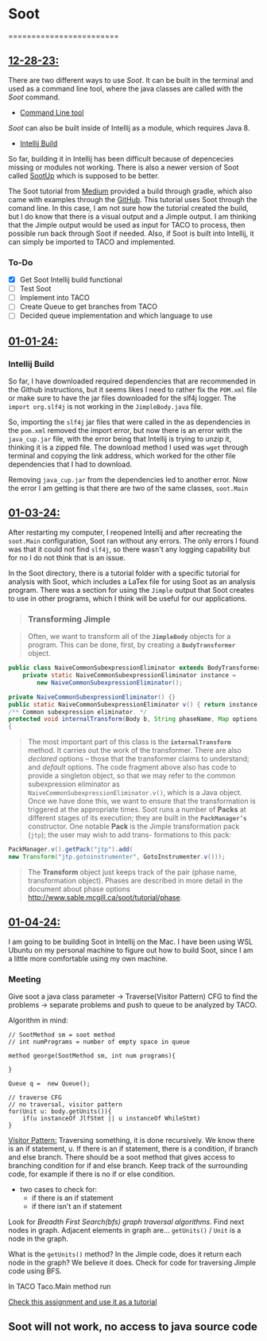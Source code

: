 # Soot

========================

## <u>12-28-23:</u>

There are two different ways to use *Soot*. It can be built in the terminal and used as a command line tool, where the java classes are called with the *Soot* command.

- [Command Line tool](https://github.com/soot-oss/soot/wiki/Building-Soot-from-the-Command-Line-Recommended)

*Soot* can also be built inside of Intellij as a module, which requires Java 8.

- [Intellij Build](https://github.com/soot-oss/soot/wiki/Building-Soot-with-IntelliJ-IDEA)

So far, building it in Intellij has been difficult because of depencecies missing or modules not working. There is also a newer version of Soot called [SootUp](https://soot-oss.github.io/SootUp/v1.1.2/) which is supposed to be better.

The Soot tutorial from [Medium](https://noidsirius.medium.com/a-beginners-guide-to-static-program-analysis-using-soot-5aee14a878d) provided a build through gradle, which also came with examples through the [GitHub](https://github.com/noidsirius/SootTutorial). This tutorial uses Soot through the comand line. In this case, I am not sure how the tutorial created the build, but I do know that there is a visual output and a Jimple output. I am thinking that the Jimple output would be used as input for TACO to process, then possible run back through Soot if needed. Also, if Soot is built into Intellij, it can simply be imported to TACO and implemented.

### To-Do

- [x] Get Soot Intellij build functional
- [ ] Test Soot
- [ ] Implement into TACO
- [ ] Create Queue to get branches from TACO
- [ ] Decided queue implementation and which language to use

## <u>01-01-24:</u>

### Intellij Build

So far, I have downloaded required dependencies that are recommended in the Github instructions, but it seems likes I need to rather fix the `POM.xml` file or make sure to have the jar files downloaded for the slf4j logger. The `import org.slf4j` is not working in the `JimpleBody.java` file.

So, importing the `slf4j` jar files that were called in the as dependencies in the `pom.xml` removed the import error, but now there is an error with the `java_cup.jar` file, with the error being that Intellij is trying to unzip it, thinking it is a zipped file. The download method I used was `wget` through terminal and copying the link address, which worked for the other file dependencies that I had to download.

Removing `java_cup.jar` from the dependencies led to another error. Now the error I am getting is that there are two of the same classes, `soot.Main`

## <u>01-03-24:</u>

After restarting my computer, I reopened Intellij and after recreating the `soot.Main` configuration, Soot ran without any errors. The only errors I found was that it could not find `slf4j`, so there wasn't any logging capability but for no I do not think that is an issue.

In the Soot directory, there is a tutorial folder with a specific tutorial for analysis with Soot, which includes a LaTex file for using Soot as an analysis program. There was a section for using the `Jimple` output that Soot creates to use in other programs, which I think will be useful for our applications.

>### Transforming Jimple

>Often, we want to transform all of the **`JimpleBody`** objects for a program. This
can be done, first, by creating a **`BodyTransformer`** object.

```Java
public class NaiveCommonSubexpressionEliminator extends BodyTransformer{
    private static NaiveCommonSubexpressionEliminator instance =
        new NaiveCommonSubexpressionEliminator();

private NaiveCommonSubexpressionEliminator() {}
public static NaiveCommonSubexpressionEliminator v() { return instance; }
/** Common subexpression eliminator. */
protected void internalTransform(Body b, String phaseName, Map options)
{
```

>The most important part of this class is the **`internalTransform`** method. It
carries out the work of the transformer. There are also *declared* options – those
that the transformer claims to understand; and *default* options.
>The code fragment above also has code to provide a singleton object, so that
we may refer to the common subexpression eliminator as `NaiveCommonSubexpressionEliminator.v()`, which is a Java object.
Once we have done this, we want to ensure that the transformation is triggered at the appropriate times. Soot runs a number of **Packs** at different stages
of its execution; they are built in the **`PackManager’s`** constructor. One notable
**Pack** is the Jimple transformation pack (`jtp`); the user may wish to add trans-
formations to this pack:

```Java
PackManager.v().getPack("jtp").add(
new Transform("jtp.gotoinstrumenter", GotoInstrumenter.v()));
```

>The **Transform** object just keeps track of the pair (phase name, transformation object). Phases are described in more detail in the document about phase
options <http://www.sable.mcgill.ca/soot/tutorial/phase>.

## <u>01-04-24:</u>

I am going to be building Soot in Intellij on the Mac. I have been using WSL Ubuntu on my personal machine to figure out how to build Soot, since I am a little more comfortable using my own machine.

### Meeting

Give soot a java class parameter ->  Traverse(Visitor Pattern) CFG to find the problems -> separate problems and push to queue to be analyzed by TACO.

Algorithm in mind:

```Sudo Java
// SootMethod sm = soot method
// int numPrograms = number of empty space in queue

method george(SootMethod sm, int num programs){

}

Queue q =  new Queue();

// traverse CFG
// no traversal, visitor pattern
for(Unit u: body.getUnits()){
    if(u instanceOf JlfStmt || u instanceOf WhileStmt)
}

```

<u>Visitor Pattern:</u>
Traversing something, it is done recursively. We know there is an if statement, u. If there is an if statement, there is a condition, if branch and else branch. There should be a soot method that gives access to branching condition for if and else branch. Keep track of the surrounding code, for example if there is no if or else condition.

- two cases to check for:
  - if there is an if statement
  - if there isn't an if statement

Look for *Breadth First Search(bfs) graph traversal algorithms*. Find next nodes in graph. Adjacent elements in graph are... `getUnits()` / `Unit` is a node in the graph.

What is the `getUnits()` method? In the Jimple code, does it return each node in the graph? We believe it does. Check for code for traversing Jimple code using BFS.

In TACO
Taco.Main method run

[Check this assignment and use it as a tutorial](https://o2lab.github.io/710/p/a1.html)

## Soot will not work, no access to java source code
